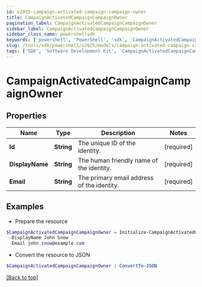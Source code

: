```yaml
---
id: v2025-campaign-activated-campaign-campaign-owner
title: CampaignActivatedCampaignCampaignOwner
pagination_label: CampaignActivatedCampaignCampaignOwner
sidebar_label: CampaignActivatedCampaignCampaignOwner
sidebar_class_name: powershellsdk
keywords: ['powershell', 'PowerShell', 'sdk', 'CampaignActivatedCampaignCampaignOwner', 'V2025CampaignActivatedCampaignCampaignOwner'] 
slug: /tools/sdk/powershell/v2025/models/campaign-activated-campaign-campaign-owner
tags: ['SDK', 'Software Development Kit', 'CampaignActivatedCampaignCampaignOwner', 'V2025CampaignActivatedCampaignCampaignOwner']
---
```



# CampaignActivatedCampaignCampaignOwner

## Properties

Name | Type | Description | Notes
------------ | ------------- | ------------- | -------------
**Id** | **String** | The unique ID of the identity. | [required]
**DisplayName** | **String** | The human friendly name of the identity. | [required]
**Email** | **String** | The primary email address of the identity. | [required]

## Examples

- Prepare the resource
```powershell
$CampaignActivatedCampaignCampaignOwner = Initialize-CampaignActivatedCampaignCampaignOwner  -Id 37f080867702c1910177031320c40n27 `
 -DisplayName John Snow `
 -Email john.snow@example.com
```

- Convert the resource to JSON
```powershell
$CampaignActivatedCampaignCampaignOwner | ConvertTo-JSON
```


[[Back to top]](#) 

